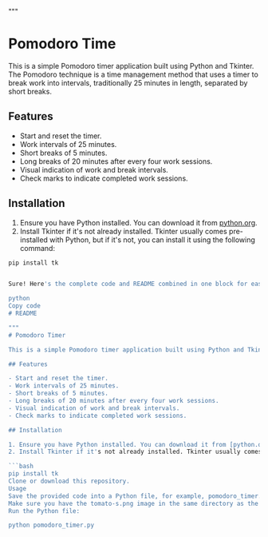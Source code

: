 """
# Pomodoro Time

This is a simple Pomodoro timer application built using Python and Tkinter. The Pomodoro technique is a time management method that uses a timer to break work into intervals, traditionally 25 minutes in length, separated by short breaks.

## Features

- Start and reset the timer.
- Work intervals of 25 minutes.
- Short breaks of 5 minutes.
- Long breaks of 20 minutes after every four work sessions.
- Visual indication of work and break intervals.
- Check marks to indicate completed work sessions.

## Installation

1. Ensure you have Python installed. You can download it from [python.org](https://www.python.org/).
2. Install Tkinter if it's not already installed. Tkinter usually comes pre-installed with Python, but if it's not, you can install it using the following command:

```bash
pip install tk


Sure! Here's the complete code and README combined in one block for easy copying:

python
Copy code
# README

"""
# Pomodoro Timer

This is a simple Pomodoro timer application built using Python and Tkinter. The Pomodoro technique is a time management method that uses a timer to break work into intervals, traditionally 25 minutes in length, separated by short breaks.

## Features

- Start and reset the timer.
- Work intervals of 25 minutes.
- Short breaks of 5 minutes.
- Long breaks of 20 minutes after every four work sessions.
- Visual indication of work and break intervals.
- Check marks to indicate completed work sessions.

## Installation

1. Ensure you have Python installed. You can download it from [python.org](https://www.python.org/).
2. Install Tkinter if it's not already installed. Tkinter usually comes pre-installed with Python, but if it's not, you can install it using the following command:

```bash
pip install tk
Clone or download this repository.
Usage
Save the provided code into a Python file, for example, pomodoro_timer.py.
Make sure you have the tomato-s.png image in the same directory as the Python file. This image is used as a background image on the timer canvas.
Run the Python file:

python pomodoro_timer.py


